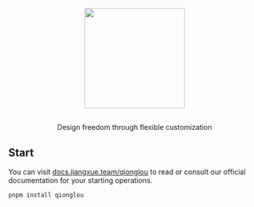 <p align="center">
  <img src="https://user-images.githubusercontent.com/57232813/235366685-49e62e7d-bbfa-4aff-85f7-48945e8ec8f4.png" width="200">
  <h2 align="center"></h2>
</p>
<p align="center">Design freedom through flexible customization</p>

## Start

You can visit [docs.jiangxue.team/qionglou]() to read or consult our official documentation for your starting operations.

```bash
pnpm install qionglou
```
